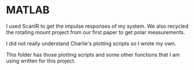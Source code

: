 # MATLAB

I used ScanIR to get the impulse responses of my system. We also recycled the rotating mount project from our first paper to get polar measurements.

I did not really understand Charlie's plotting scripts so I wrote my own.

This folder has those plotting scripts and some other functions that I am using written for this project. 
